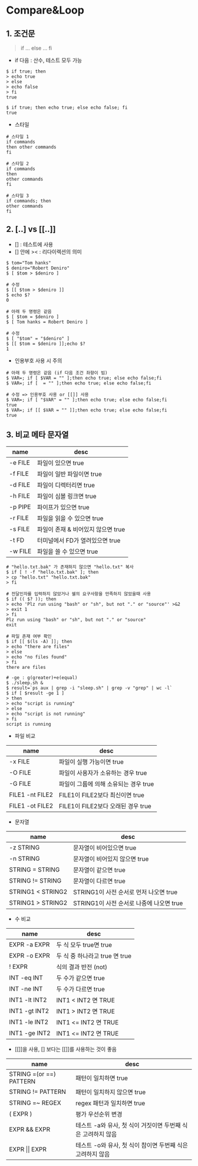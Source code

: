 ﻿# Compare&Loop
## 1. 조건문

> if ... else ... fi

- if 다음 : 산수, 테스트 모두 가능

```
$ if true; then
> echo true
> else
> echo false
> fi
true

$ if true; then echo true; else echo false; fi
true
```

- 스타일

```
# 스타일 1
if commands
then other commands
fi

# 스타일 2
if commands
then
other commands
fi

# 스타일 3
if commands; then
other commands
fi
```



## 2. [..] vs [[..]]

- [] : 테스트에 사용
- [] 안에 >< : 리다이렉션의 의미

```
$ tom="Tom hanks"
$ deniro="Robert Deniro"
$ [ $tom > $deniro ]

# 수정
$ [[ $tom > $deniro ]]
$ echo $?
0

# 아래 두 명령은 같음
$ [ $tom = $deniro ]
$ [ Tom hanks = Robert Deniro ]

# 수정
$ [ "$tom" = "$deniro" ]
$ [[ $tom = $deniro ]];echo $?
1
```

- 인용부호 사용 시 주의

```
# 아래 두 명령은 같음 (if 다음 조건 좌항이 빔)
$ VAR=; if [ $VAR = "" ];then echo true; else echo false;fi
$ VAR=; if [  = "" ];then echo true; else echo false;fi

# 수정 => 인용부호 사용 or [[]] 사용
$ VAR=; if [ "$VAR" = "" ];then echo true; else echo false;fi
true
$ VAR=; if [[ $VAR = "" ]];then echo true; else echo false;fi
true
```



## 3. 비교 메타 문자열

| name    | desc                               |
| ------- | ---------------------------------- |
| -e FILE | 파일이 있으면 true                 |
| -f FILE | 파일이 일반 파일이면 true          |
| -d FILE | 파일이 디렉터리면 true             |
| -h FILE | 파일이 심볼 링크면 true            |
| -p PIPE | 파이프가 있으면 true               |
| -r FILE | 파일을 읽을 수 있으면 true         |
| -s FILE | 파일이 존재 & 비어있지 않으면 true |
| -t FD   | 터미널에서 FD가 열려있으면 true    |
| -w FILE | 파일을 쓸 수 있으면 true           |



```
# "hello.txt.bak" 가 존재하지 않으면 "hello.txt" 복사
$ if [ ! -f "hello.txt.bak" ]; then
> cp "hello.txt" "hello.txt.bak"
> fi

# 전달인자를 입력하지 않았거나 쉘의 요구사항을 만족하지 않았을때 사용
$ if (( $? )); then
> echo 'Plz run using "bash" or "sh", but not "." or "source"' >&2
> exit 1
> fi
Plz run using "bash" or "sh", but not "." or "source"
exit

# 파일 존재 여부 확인
$ if [[ $(ls -A) ]]; then
> echo "there are files"
> else
> echo "no files found"
> fi
there are files

# -ge : g(greater)+e(equal)
$ ./sleep.sh &
$ result=`ps aux | grep -i "sleep.sh" | grep -v "grep" | wc -l`
$ if [ $result -ge 1 ]
> then
> echo "script is running"
> else
> echo "script is not running"
> fi
script is running
```

- 파일 비교

| name            | desc                                  |
| --------------- | ------------------------------------- |
| -x FILE         | 파일이 실행 가능이면 true             |
| -O FILE         | 파일이 사용자가 소유하는 경우 true    |
| -G FILE         | 파일이 그룹에 의해 소유되는 경우 true |
| FILE1 -nt FILE2 | FILE1이 FILE2보다 최신이면 true       |
| FILE1 -ot FILE2 | FILE1이 FILE2보다 오래된 경우 true    |

- 문자열

| name              | desc                                     |
| ----------------- | ---------------------------------------- |
| -z STRING         | 문자열이 비어있으면  true                |
| -n  STRING        | 문자열이 비어있지 않으면  true           |
| STRING = STRING   | 문자열이 같으면 true                     |
| STRING != STRING  | 문자열이 다르면 true                     |
| STRING1 < STRING2 | STRING1이 사전 순서로 먼저 나오면 true   |
| STRING1 > STRING2 | STRING1이 사전 순서로 나중에 나오면 true |

- 수 비교

| name          | desc                           |
| ------------- | ------------------------------ |
| EXPR -a EXPR  | 두 식 모두 true면 true         |
| EXPR -o EXPR  | 두 식 중 하나라고 true 면 true |
| ! EXPR        | 식의 결과 반전 (not)           |
| INT -eq INT   | 두 수가 같으면 true            |
| INT -ne INT   | 두 수가 다르면 true            |
| INT1 -lt INT2 | INT1 < INT2 면 TRUE            |
| INT1 -gt INT2 | INT1 > INT2 면 TRUE            |
| INT1 -le INT2 | INT1 <= INT2 면 TRUE           |
| INT1 -ge INT2 | INT1 <= INT2 면 TRUE           |

- [[]]을 사용, [] 보다는 [[]]를 사용하는 것이 좋음

| name                    | desc                                                         |
| ----------------------- | ------------------------------------------------------------ |
| STRING =(or ==) PATTERN | 패턴이 일치하면 true                                         |
| STRING != PATTERN       | 패턴이 일치하지 않으면 true                                  |
| STRING =~ REGEX         | regex 패턴과 일치하면 true                                   |
| ( EXPR )                | 평가 우선순위 변경                                           |
| EXPR && EXPR            | 테스트 -a와 유사, 첫 식이 거짓이면 두번째 식은 고려하지 않음 |
| EXPR \|\| EXPR          | 테스트 -o와 유사, 첫 식이 참이면 두번째 식은 고려하지 않음   |

























